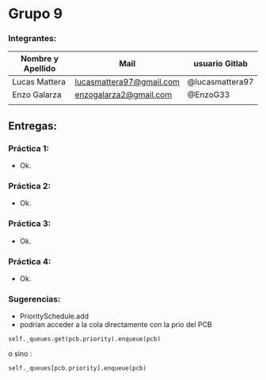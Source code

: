 # Grupo 9


### Integrantes:

| Nombre y Apellido              |      Mail                      |     usuario Gitlab   |
| -----------------------------  | ------------------------------ | -------------------  |
|Lucas Mattera                   |lucasmattera97@gmail.com        |@lucasmattera97       |
|Enzo Galarza                    |enzogalarza2@gmail.com          |@EnzoG33              |
|                                |                                |                      |




## Entregas:

### Práctica 1:  
- Ok.

### Práctica 2:  
- Ok.

### Práctica 3:  
- Ok.

### Práctica 4:  
- Ok.



### Sugerencias:  

- PrioritySchedule.add
 - podrian acceder a la cola directamente con la prio del PCB

`self._queues.get(pcb.priority).enqueue(pcb)`


o sino :

`self._queues[pcb.priority].enqueue(pcb)`


